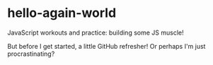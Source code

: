# hello-again-world
JavaScript workouts and practice: building some JS muscle!

But before I get started, a little GitHub refresher! Or perhaps I'm just procrastinating?
